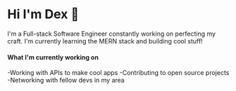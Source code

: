 # Hi I'm Dex 👋

I'm a Full-stack Software Engineer constantly working on perfecting my craft. I'm currently learning the MERN stack and building cool stuff!


#### What I'm currently working on

-Working with APIs to make cool apps
-Contributing to open source projects
-Networking with fellow devs in my area

<!--
**Dex-theDev/Dex-theDev** is a ✨ _special_ ✨ repository because its `README.md` (this file) appears on your GitHub profile.

Here are some ideas to get you started:

- 🔭 I’m currently working on ...
- 🌱 I’m currently learning ...
- 👯 I’m looking to collaborate on ...
- 🤔 I’m looking for help with ...
- 💬 Ask me about ...
- 📫 How to reach me: ...
- 😄 Pronouns: ...
- ⚡ Fun fact: ...
-->
